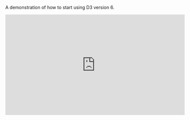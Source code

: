 A demonstration of how to start using D3 version 6.

<iframe width="560" height="315" src="https://www.youtube.com/embed/Ia_DwVMXwgk" frameborder="0" allow="accelerometer; autoplay; encrypted-media; gyroscope; picture-in-picture" allowfullscreen></iframe>
